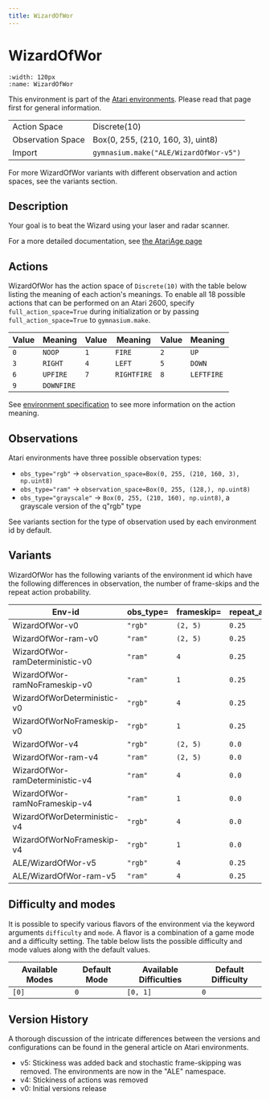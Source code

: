 ```yaml
---
title: WizardOfWor
---
```


# WizardOfWor

```{figure} ../../_static/videos/environments/wizard_of_wor.gif
:width: 120px
:name: WizardOfWor
```

This environment is part of the <a href='..'>Atari environments</a>. Please read that page first for general information.

|                   |                                        |
|-------------------|----------------------------------------|
| Action Space      | Discrete(10)                           |
| Observation Space | Box(0, 255, (210, 160, 3), uint8)      |
| Import            | `gymnasium.make("ALE/WizardOfWor-v5")` |

For more WizardOfWor variants with different observation and action spaces, see the variants section.

## Description

Your goal is to beat the Wizard using your laser and radar scanner.

For a more detailed documentation, see [the AtariAge page](https://atariage.com/manual_html_page.php?SoftwareLabelID=598)

## Actions

WizardOfWor has the action space of `Discrete(10)` with the table below listing the meaning of each action's meanings.
To enable all 18 possible actions that can be performed on an Atari 2600, specify `full_action_space=True` during
initialization or by passing `full_action_space=True` to `gymnasium.make`.

| Value   | Meaning    | Value   | Meaning     | Value   | Meaning    |
|---------|------------|---------|-------------|---------|------------|
| `0`     | `NOOP`     | `1`     | `FIRE`      | `2`     | `UP`       |
| `3`     | `RIGHT`    | `4`     | `LEFT`      | `5`     | `DOWN`     |
| `6`     | `UPFIRE`   | `7`     | `RIGHTFIRE` | `8`     | `LEFTFIRE` |
| `9`     | `DOWNFIRE` |         |             |         |            |

See [environment specification](../env-spec) to see more information on the action meaning.

## Observations

Atari environments have three possible observation types:

- `obs_type="rgb"` -> `observation_space=Box(0, 255, (210, 160, 3), np.uint8)`
- `obs_type="ram"` -> `observation_space=Box(0, 255, (128,), np.uint8)`
- `obs_type="grayscale"` -> `Box(0, 255, (210, 160), np.uint8)`, a grayscale version of the q"rgb" type

See variants section for the type of observation used by each environment id by default.

## Variants

WizardOfWor has the following variants of the environment id which have the following differences in observation,
the number of frame-skips and the repeat action probability.

| Env-id                          | obs_type=   | frameskip=   | repeat_action_probability=   |
|---------------------------------|-------------|--------------|------------------------------|
| WizardOfWor-v0                  | `"rgb"`     | `(2, 5)`     | `0.25`                       |
| WizardOfWor-ram-v0              | `"ram"`     | `(2, 5)`     | `0.25`                       |
| WizardOfWor-ramDeterministic-v0 | `"ram"`     | `4`          | `0.25`                       |
| WizardOfWor-ramNoFrameskip-v0   | `"ram"`     | `1`          | `0.25`                       |
| WizardOfWorDeterministic-v0     | `"rgb"`     | `4`          | `0.25`                       |
| WizardOfWorNoFrameskip-v0       | `"rgb"`     | `1`          | `0.25`                       |
| WizardOfWor-v4                  | `"rgb"`     | `(2, 5)`     | `0.0`                        |
| WizardOfWor-ram-v4              | `"ram"`     | `(2, 5)`     | `0.0`                        |
| WizardOfWor-ramDeterministic-v4 | `"ram"`     | `4`          | `0.0`                        |
| WizardOfWor-ramNoFrameskip-v4   | `"ram"`     | `1`          | `0.0`                        |
| WizardOfWorDeterministic-v4     | `"rgb"`     | `4`          | `0.0`                        |
| WizardOfWorNoFrameskip-v4       | `"rgb"`     | `1`          | `0.0`                        |
| ALE/WizardOfWor-v5              | `"rgb"`     | `4`          | `0.25`                       |
| ALE/WizardOfWor-ram-v5          | `"ram"`     | `4`          | `0.25`                       |

## Difficulty and modes

It is possible to specify various flavors of the environment via the keyword arguments `difficulty` and `mode`.
A flavor is a combination of a game mode and a difficulty setting. The table below lists the possible difficulty and mode values
along with the default values.

| Available Modes   | Default Mode   | Available Difficulties   | Default Difficulty   |
|-------------------|----------------|--------------------------|----------------------|
| `[0]`             | `0`            | `[0, 1]`                 | `0`                  |

## Version History

A thorough discussion of the intricate differences between the versions and configurations can be found in the general article on Atari environments.

* v5: Stickiness was added back and stochastic frame-skipping was removed. The environments are now in the "ALE" namespace.
* v4: Stickiness of actions was removed
* v0: Initial versions release
